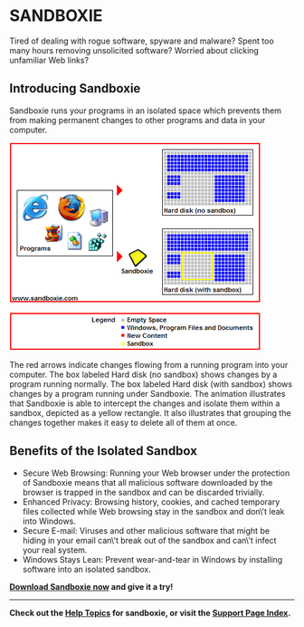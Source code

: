 # SANDBOXIE

Tired of dealing with rogue software, spyware and malware? Spent too many hours removing unsolicited software? Worried about clicking unfamiliar Web links?

## Introducing Sandboxie

Sandboxie runs your programs in an isolated space which prevents them from making permanent changes to other programs and data in your computer.

![](../Media/FrontPageAnimation.gif)

![](../Media/FrontPageLegend.png)

The red arrows indicate changes flowing from a running program into your computer. The box labeled Hard disk (no sandbox) shows changes by a program running normally. The box labeled Hard disk (with sandbox) shows changes by a program running under Sandboxie. The animation illustrates that Sandboxie is able to intercept the changes and isolate them within a sandbox, depicted as a yellow rectangle. It also illustrates that grouping the changes together makes it easy to delete all of them at once.

## Benefits of the Isolated Sandbox

*   Secure Web Browsing: Running your Web browser under the protection of Sandboxie means that all malicious software downloaded by the browser is trapped in the sandbox and can be discarded trivially.
*   Enhanced Privacy: Browsing history, cookies, and cached temporary files collected while Web browsing stay in the sandbox and don\\'t leak into Windows.
*   Secure E-mail: Viruses and other malicious software that might be hiding in your email can\\'t break out of the sandbox and can\\'t infect your real system.
*   Windows Stays Lean: Prevent wear-and-tear in Windows by installing software into an isolated sandbox.

**[Download Sandboxie now](https://github.com/sandboxie-plus/Sandboxie/releases/latest) and give it a try!**

* * *

**Check out the [Help Topics](../Content/HelpTopics.md) for sandboxie, or visit the [Support Page Index](../Content/AllPages.md).**
